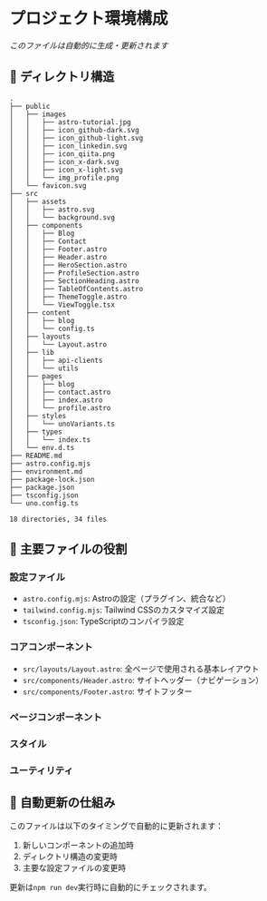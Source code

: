 # プロジェクト環境構成

*このファイルは自動的に生成・更新されます*

## 📁 ディレクトリ構造

```text
.
├── public
│   ├── images
│   │   ├── astro-tutorial.jpg
│   │   ├── icon_github-dark.svg
│   │   ├── icon_github-light.svg
│   │   ├── icon_linkedin.svg
│   │   ├── icon_qiita.png
│   │   ├── icon_x-dark.svg
│   │   ├── icon_x-light.svg
│   │   └── img_profile.png
│   └── favicon.svg
├── src
│   ├── assets
│   │   ├── astro.svg
│   │   └── background.svg
│   ├── components
│   │   ├── Blog
│   │   ├── Contact
│   │   ├── Footer.astro
│   │   ├── Header.astro
│   │   ├── HeroSection.astro
│   │   ├── ProfileSection.astro
│   │   ├── SectionHeading.astro
│   │   ├── TableOfContents.astro
│   │   ├── ThemeToggle.astro
│   │   └── ViewToggle.tsx
│   ├── content
│   │   ├── blog
│   │   └── config.ts
│   ├── layouts
│   │   └── Layout.astro
│   ├── lib
│   │   ├── api-clients
│   │   └── utils
│   ├── pages
│   │   ├── blog
│   │   ├── contact.astro
│   │   ├── index.astro
│   │   └── profile.astro
│   ├── styles
│   │   └── unoVariants.ts
│   ├── types
│   │   └── index.ts
│   └── env.d.ts
├── README.md
├── astro.config.mjs
├── environment.md
├── package-lock.json
├── package.json
├── tsconfig.json
└── uno.config.ts

18 directories, 34 files

```

## 🔑 主要ファイルの役割

### 設定ファイル
- `astro.config.mjs`: Astroの設定（プラグイン、統合など）
- `tailwind.config.mjs`: Tailwind CSSのカスタマイズ設定
- `tsconfig.json`: TypeScriptのコンパイラ設定

### コアコンポーネント
- `src/layouts/Layout.astro`: 全ページで使用される基本レイアウト
- `src/components/Header.astro`: サイトヘッダー（ナビゲーション）
- `src/components/Footer.astro`: サイトフッター

### ページコンポーネント

### スタイル

### ユーティリティ


## 🔄 自動更新の仕組み

このファイルは以下のタイミングで自動的に更新されます：

1. 新しいコンポーネントの追加時
2. ディレクトリ構造の変更時
3. 主要な設定ファイルの変更時

更新は`npm run dev`実行時に自動的にチェックされます。
